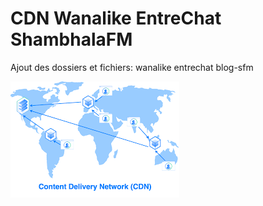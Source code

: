 # CDN Wanalike EntreChat ShambhalaFM

Ajout des dossiers et fichiers:
wanalike
entrechat
blog-sfm

![Thumbnail of CDN](cdn.png)
